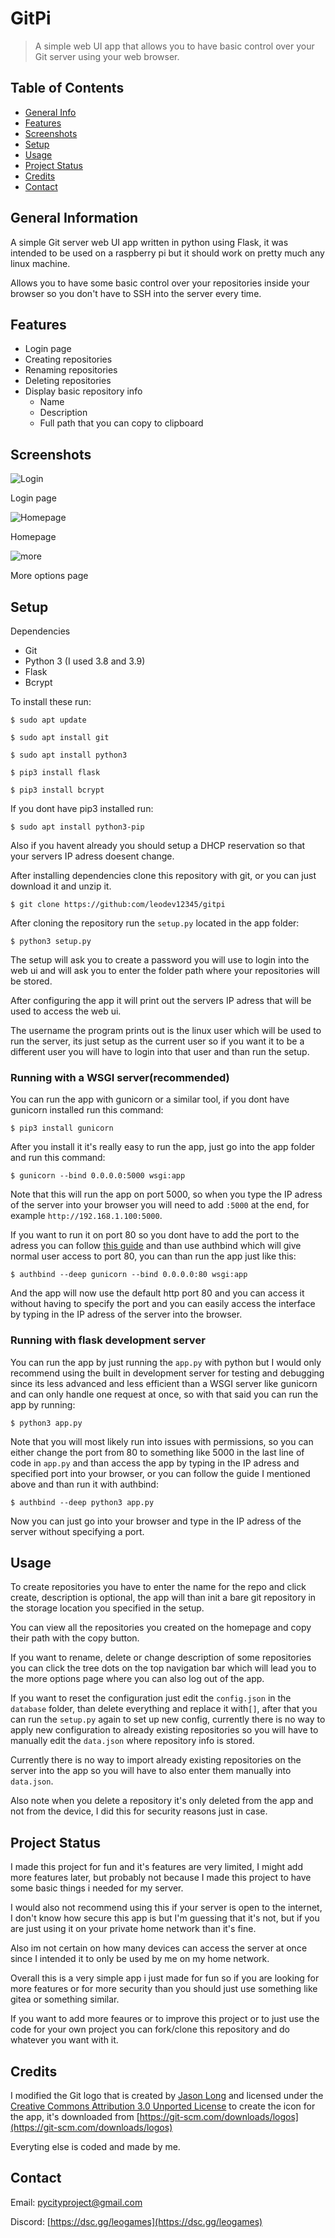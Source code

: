 # GitPi
> A simple web UI app that allows you to have basic control over your Git server using your web browser.

## Table of Contents
* [General Info](#general-information)
* [Features](#features)
* [Screenshots](#screenshots)
* [Setup](#setup)
* [Usage](#usage)
* [Project Status](#project-status)
* [Credits](#credits)
* [Contact](#contact)


## General Information
A simple Git server web UI app written in python using Flask, it was intended to be used on a raspberry pi but it should work on pretty much any linux machine.

Allows you to have some basic control over your repositories inside your browser so you don't have to SSH into the server every time.

## Features

- Login page
- Creating repositories 
- Renaming repositories 
- Deleting repositories 
- Display basic repository info
   - Name 
   - Description
   - Full path that you can copy to clipboard


## Screenshots
![Login](./screenshots/login_page.png)

Login page

![Homepage](./screenshots/homepage.png)

Homepage

![more](./screenshots/more_options.png)

More options page
## Setup
Dependencies
- Git
- Python 3 (I used 3.8 and 3.9)
- Flask 
- Bcrypt

To install these run:

`$ sudo apt update`

`$ sudo apt install git`

`$ sudo apt install python3`

`$ pip3 install flask`

`$ pip3 install bcrypt`

If you dont have pip3 installed run:

`$ sudo apt install python3-pip`

Also if you havent already you should setup a DHCP reservation so that your servers IP adress doesent change.

After installing dependencies clone this repository with git, or you can just download it and unzip it.

`$ git clone https://github:com/leodev12345/gitpi`

After cloning the repository run the `setup.py` located in the app folder:

`$ python3 setup.py`

The setup will ask you to create a password you will use to login into the web ui and will ask you to enter the folder path where your repositories will be stored.

After configuring the app it will print out the servers IP adress that will be used to access the web ui.

The username the program prints out is the linux user which will be used to run the server, its just setup as the current user so if you want it to be a different user you will have to login into that user and than run the setup.

### Running with a WSGI server(recommended)

You can run the app with gunicorn or a similar tool, if you dont have gunicorn installed run this command:

`$ pip3 install gunicorn`

After you install it it's really easy to run the app, just go into the app folder and run this command:

`$ gunicorn --bind 0.0.0.0:5000 wsgi:app`

Note that this will run the app on port 5000, so when you type the IP adress of the server into your browser you will need to add `:5000` at the end, for example `http://192.168.1.100:5000`.

If you want to run it on port 80 so you dont have to add the port to the adress you can follow [this guide](https://gist.github.com/justinmklam/f13bb53be9bb15ec182b4877c9e9958d) and than use authbind which will give normal user access to port 80, you can than run the app just like this:

`$ authbind --deep gunicorn --bind 0.0.0.0:80 wsgi:app`

And the app will now use the default http port 80 and you can access it without having to specify the port and you can easily access the interface by typing in the IP adress of the server into the browser.

### Running with flask development server

You can run the app by just running the `app.py` with python but I would only recommend using the built in development server for testing and debugging since its less advanced and less efficient than a WSGI server like gunicorn and can only handle one request at once, so with that said you can run the app by running:

`$ python3 app.py`

Note that you will most likely run into issues with permissions, so you can either change the port from 80 to something like 5000 in the last line of code in `app.py` and than access the app by typing in the IP adress and specified port into your browser, or you can follow the guide I mentioned above and than run it with authbind:

`$ authbind --deep python3 app.py`

Now you can just go into your browser and type in the IP adress of the server without specifying a port.
## Usage
To create repositories you have to enter the name for the repo and click create, description is optional, the app will than init a bare git repository in the storage location you specified in the setup.

You can view all the repositories you created on the homepage and copy their path with the copy button.

If you want to rename, delete or change description of some repositories you can click the tree dots on the top navigation bar which will lead you to the more options page where you can also log out of the app.

If you want to reset the configuration just edit the `config.json` in the `database` folder, than delete everything and replace it with`[]`, after that you can run the `setup.py` again to set up new config, currently there is no way to apply new configuration to already existing repositories so you will have to manually edit the `data.json` where repository info is stored.

Currently there is no way to import already existing repositories on the server into the app so you will have to also enter them manually into `data.json`.

Also note when you delete a repository it's only deleted from the app and not from the device, I did this for security reasons just in case.
## Project Status
I made this project for fun and it's features are very limited, I might add more features later, but probably not because I made this project to have some basic things i needed for my server.

I would also not recommend using this if your server is open to the internet, I don't know how secure this app is but I'm guessing that it's not, but if you are just using it on your private home network than it's fine.

Also im not certain on how many devices can access the server at once since I intended it to only be used by me on my home network.

Overall this is a very simple app i just made for fun so if you are looking for more features or for more security than you should just use something like gitea or something similar.

If you want to add more feaures or to improve this project or to just use the code for your own project you can fork/clone this repository and do whatever you want with it.

## Credits
I modified the Git logo that is created by [Jason Long](https://twitter.com/jasonlong) and licensed under the [Creative Commons Attribution 3.0 Unported License](https://creativecommons.org/licenses/by/3.0/) to create the icon for the app, it's downloaded from [https://git-scm.com/downloads/logos](https://git-scm.com/downloads/logos) 

Everyting else is coded and made by me. 
## Contact
Email: [pycityproject@gmail.com](mailto:pycityproject@gmail.com)

Discord: [https://dsc.gg/leogames](https://dsc.gg/leogames)




